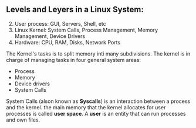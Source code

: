 ## Levels and Leyers in a Linux System:
2. User process: GUI, Servers, Shell, etc
1. Linux Kernel: System Calls, Process Management, Memory Management, Device Drivers
0. Hardware: CPU, RAM, Disks, Network Ports

The Kernel's tasks is to split memory inti many subdivisions. The kernel is in charge of managing tasks in four general system areas:
- Process
- Memory
- Device drivers
- System Calls

System Calls (alson known as __Syscalls__) is an interaction between a process and the kernel.
the main memory that the kernel allocates for user processes is called __user space__.
A __user__ is an entity that can run processes and own files.
